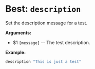 # Best: `description`

Set the description message for a test.



**Arguments:**

 - $1  `[message]`    -- The test description. 



**Example:**

```bash
description "This is just a test"
```

